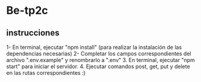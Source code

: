 # Be-tp2c

instrucciones
----
1- En terminal, ejecutar "npm install" (para realizar la instalación de las dependencias necesarias)
2- Completar los campos correspondientes del archivo ".env.example" y renombrarlo a ".env"
3. En terminal, ejecutar "npm start" para iniciar el servidor.
4. Ejecutar comandos post, get, put y delete en las rutas correspondientes :)
